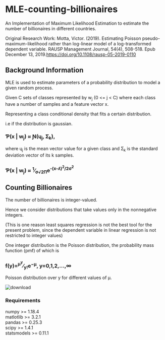 # MLE-counting-billionaires
An Implementation of Maximum Likelihood Estimation to estimate the number of billionaires in different countries.

Original Research Work: Motta, Victor. (2019). Estimating Poisson pseudo-maximum-likelihood rather than log-linear model of a log-transformed dependent variable. RAUSP Management Journal, 54(4), 508-518. Epub December 13, 2019.https://doi.org/10.1108/rausp-05-2019-0110

## Background Information
MLE is used to estimate parameters of a probability distribution to model a given random process.

Given C sets of classes represented by w<sub>j</sub> (0 <= j < C) where each class have a number of samples and a feature vector x.

Representing a class conditional density that fits a certain distribution.

i.e if the distribution is gaussian.
### &#420;(x | w<sub>j</sub>) &asymp; &#413;(&#613;<sub>j</sub>, &#425;<sub>k</sub>),
where &#613;<sub>j</sub> is the mean vector value for a given class and &#425;<sub>k</sub> is the standard deviation vector of its k samples.

### &#420;(x | w<sub>j</sub>) &asymp; <sup>1</sup>&frasl;<sub>&sigma;&#8730;2&Pi;</sub>e<sup>-(x-&#654;)<sup>2</sup>/2&sigma;<sup>2</sup></sup>


## Counting Billionaires
The number of billionaires is integer-valued.

Hence we consider distributions that take values only in the nonnegative integers.

(This is one reason least squares regression is not the best tool for the present problem, since the dependent variable in linear regression is not restricted to integer values)

One integer distribution is the Poisson distribution, the probability mass function (pmf) of which is

### f(y)=<sup>μ<sup>y</sup></sup>&frasl;<sub>y!</sub>e<sup>−μ</sup>,     y=0,1,2,…,∞

Poisson distribution over y for different values of μ.

![download](https://user-images.githubusercontent.com/25469826/82766926-66905380-9e23-11ea-8a6d-fdf108369fbb.png)

### Requirements
numpy >= 1.18.4 </br>
matlotlib >= 3.2.1 </br>
pandas >= 0.25.3 </br>
scipy >= 1.4.1 </br>
statsmodels >= 0.11.1 </br>

